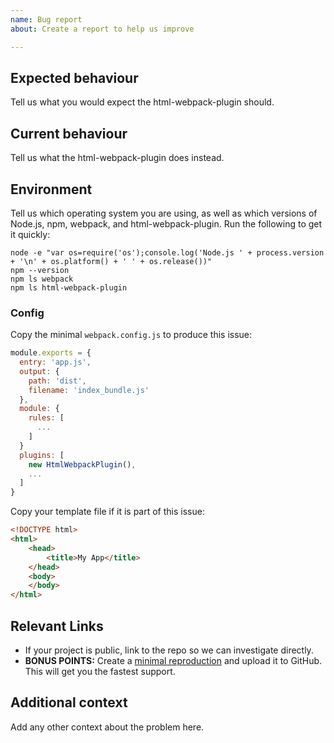 ```yaml
---
name: Bug report
about: Create a report to help us improve

---
```


## Expected behaviour

Tell us what you would expect the html-webpack-plugin should.

## Current behaviour

Tell us what the html-webpack-plugin does instead.

## Environment

Tell us which operating system you are using, as well as which versions of Node.js, npm, webpack, and html-webpack-plugin. Run the following to get it quickly:

```
node -e "var os=require('os');console.log('Node.js ' + process.version + '\n' + os.platform() + ' ' + os.release())"
npm --version
npm ls webpack
npm ls html-webpack-plugin
```

### Config

Copy the minimal `webpack.config.js` to produce this issue:


```js
module.exports = {
  entry: 'app.js',
  output: {
    path: 'dist',
    filename: 'index_bundle.js'
  },
  module: {
    rules: [
      ...
    ]
  }
  plugins: [
    new HtmlWebpackPlugin(),
    ...
  ]
}
```

Copy your template file if it is part of this issue:

```html
<!DOCTYPE html>
<html>
    <head>
        <title>My App</title>
    </head>
    <body>
    </body>
</html>
```

## Relevant Links

- If your project is public, link to the repo so we can investigate directly.
- **BONUS POINTS:** Create a [minimal reproduction](http://stackoverflow.com/help/mcve) and upload it to GitHub. This will get you the fastest support.

## Additional context

Add any other context about the problem here.
